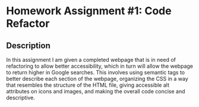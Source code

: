 # Homework Assignment #1: Code Refactor

## Description
In this assignment I am given a completed webpage that is in need of refactoring to allow better accessibility, which in turn will allow the webpage to return higher in Google searches. This involves using semantic tags to better describe each section of the webpage, organizing the CSS in a way that resembles the structure of the HTML file, giving accessible alt attributes on icons and images, and making the overall code concise and descriptive.
